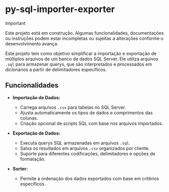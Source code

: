 # py-sql-importer-exporter

> [!IMPORTANT]
> Este projeto está em construção. Algumas funcionalidades, documentações ou instruções podem estar incompletas ou sujeitas a alterações conforme o desenvolvimento avança.

Este projeto tem como objetivo simplificar a importação e exportação de múltiplos arquivos de um banco de dados SQL Server. Ele utiliza arquivos `.sql` para armazenar querys, que são interpretados e processados em dicionários a partir de delimitadores específicos.

## Funcionalidades

- **Importação de Dados:**
  - Carrega arquivos `.csv` para tabelas no SQL Server.
  - Ajusta automaticamente os tipos de dados e comprimentos das colunas.
  - Criação opcional de scripts SQL com base nos arquivos importados.

- **Exportação de Dados:**
  - Executa querys SQL armazenadas em arquivos `.sql`.
  - Salva os resultados em arquivos `.csv` organizados por cliente.
  - Suporte para diferentes codificações, delimitadores e opções de formatação.

- **Sorter:**
  - Permite a ordenação dos dados exportados com base em critérios específicos.

